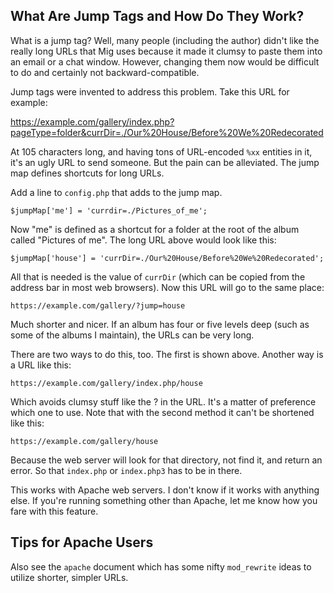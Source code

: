 ## What Are Jump Tags and How Do They Work?

What is a jump tag?  Well, many people (including the author) didn't like
the really long URLs that Mig uses because it made it clumsy to paste them
into an email or a chat window.  However, changing them now would be
difficult to do and certainly not backward-compatible.

Jump tags were invented to address this problem.  Take this URL for
example:

https://example.com/gallery/index.php?pageType=folder&currDir=./Our%20House/Before%20We%20Redecorated

At 105 characters long, and having tons of URL-encoded `%xx` entities
in it, it's an ugly URL to send someone.  But the pain can be alleviated.
The jump map defines shortcuts for long URLs.

Add a line to `config.php` that adds to the jump map.

    $jumpMap['me'] = 'currdir=./Pictures_of_me';

Now "me" is defined as a shortcut for a folder at the root of
the album called "Pictures of me".  The long URL above
would look like this:

    $jumpMap['house'] = 'currDir=./Our%20House/Before%20We%20Redecorated';

All that is needed is the value of `currDir` (which can be copied from the
address bar in most web browsers).  Now this URL will go to the same place:

    https://example.com/gallery/?jump=house

Much shorter and nicer.  If an album has four or five levels deep (such as
some of the albums I maintain), the URLs can be very long.

There are two ways to do this, too.  The first is shown above.  Another way
is a URL like this:

    https://example.com/gallery/index.php/house

Which avoids clumsy stuff like the ? in the URL.  It's a matter of
preference which one to use.  Note that with the second method it can't
be shortened like this:

    https://example.com/gallery/house

Because the web server will look for that directory, not find it, and
return an error.  So that `index.php` or `index.php3` has to be in
there.

This works with Apache web servers.  I don't know if it works with
anything else.  If you're running something other than Apache, let me
know how you fare with this feature.

## Tips for Apache Users

Also see the `apache` document which has some nifty
`mod_rewrite` ideas to utilize shorter, simpler URLs.
